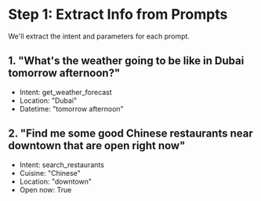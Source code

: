 # Step 1: Extract Info from Prompts 

We'll extract the intent and parameters for each prompt.

## 1. "What's the weather going to be like in Dubai tomorrow afternoon?"
- Intent: get_weather_forecast
- Location: "Dubai"
- Datetime: "tomorrow afternoon"

## 2. "Find me some good Chinese restaurants near downtown that are open right now"
- Intent: search_restaurants
- Cuisine: "Chinese"
- Location: "downtown"
- Open now: True
